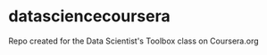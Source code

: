datasciencecoursera
===================

Repo created for the Data Scientist's Toolbox class on Coursera.org
